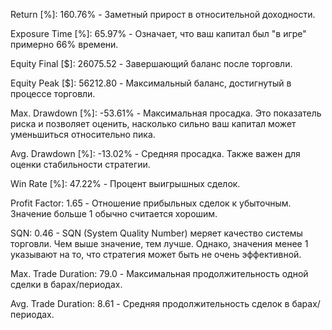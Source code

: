 Return [%]: 160.76% - Заметный прирост в относительной доходности.

Exposure Time [%]: 65.97% - Означает, что ваш капитал был "в игре" примерно 66% времени.

Equity Final [$]: 26075.52 - Завершающий баланс после торговли.

Equity Peak [$]: 56212.80 - Максимальный баланс, достигнутый в процессе торговли.

Max. Drawdown [%]: -53.61% - Максимальная просадка. Это показатель риска и позволяет оценить, насколько сильно ваш капитал может уменьшиться относительно пика.

Avg. Drawdown [%]: -13.02% - Средняя просадка. Также важен для оценки стабильности стратегии.

Win Rate [%]: 47.22% - Процент выигрышных сделок.

Profit Factor: 1.65 - Отношение прибыльных сделок к убыточным. Значение больше 1 обычно считается хорошим.

SQN: 0.46 - SQN (System Quality Number) меряет качество системы торговли. Чем выше значение, тем лучше. Однако, значения менее 1 указывают на то, что стратегия может быть не очень эффективной.

Max. Trade Duration: 79.0 - Максимальная продолжительность одной сделки в барах/периодах.

Avg. Trade Duration: 8.61 - Средняя продолжительность сделок в барах/периодах.